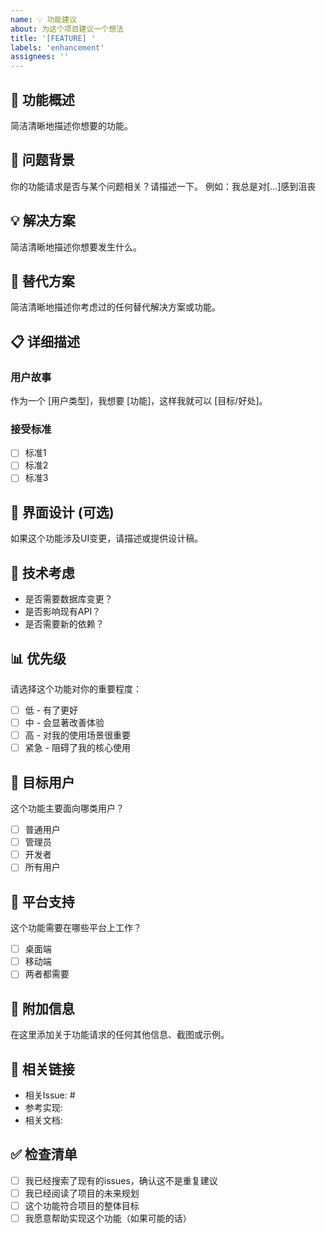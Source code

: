 ```yaml
---
name: 💡 功能建议
about: 为这个项目建议一个想法
title: '[FEATURE] '
labels: 'enhancement'
assignees: ''
---
```


## 🎯 功能概述
简洁清晰地描述你想要的功能。

## 💭 问题背景
你的功能请求是否与某个问题相关？请描述一下。
例如：我总是对[...]感到沮丧

## 💡 解决方案
简洁清晰地描述你想要发生什么。

## 🔄 替代方案
简洁清晰地描述你考虑过的任何替代解决方案或功能。

## 📋 详细描述

### 用户故事
作为一个 [用户类型]，我想要 [功能]，这样我就可以 [目标/好处]。

### 接受标准
- [ ] 标准1
- [ ] 标准2
- [ ] 标准3

## 🎨 界面设计 (可选)
如果这个功能涉及UI变更，请描述或提供设计稿。

## 🔧 技术考虑
- 是否需要数据库变更？
- 是否影响现有API？
- 是否需要新的依赖？

## 📊 优先级
请选择这个功能对你的重要程度：
- [ ] 低 - 有了更好
- [ ] 中 - 会显著改善体验
- [ ] 高 - 对我的使用场景很重要
- [ ] 紧急 - 阻碍了我的核心使用

## 🎯 目标用户
这个功能主要面向哪类用户？
- [ ] 普通用户
- [ ] 管理员
- [ ] 开发者
- [ ] 所有用户

## 📱 平台支持
这个功能需要在哪些平台上工作？
- [ ] 桌面端
- [ ] 移动端
- [ ] 两者都需要

## 📝 附加信息
在这里添加关于功能请求的任何其他信息、截图或示例。

## 🔗 相关链接
- 相关Issue: #
- 参考实现: 
- 相关文档: 

## ✅ 检查清单
- [ ] 我已经搜索了现有的issues，确认这不是重复建议
- [ ] 我已经阅读了项目的未来规划
- [ ] 这个功能符合项目的整体目标
- [ ] 我愿意帮助实现这个功能（如果可能的话）